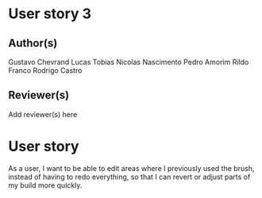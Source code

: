 # User story 3
## Author(s)
Gustavo Chevrand
Lucas Tobias
Nicolas Nascimento
Pedro Amorim
Rildo Franco
Rodrigo Castro
## Reviewer(s)
Add reviewer(s) here
# User story
As a user, I want to be able to edit areas where I previously used the brush, instead of having to redo everything, so that I can revert or adjust parts of my build more quickly.